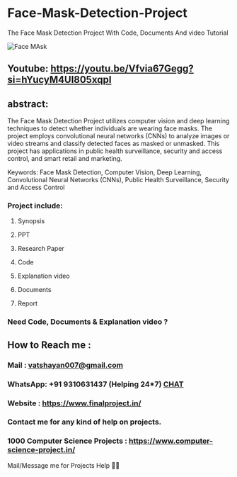# Face-Mask-Detection-Project
The Face Mask Detection Project With Code, Documents And video Tutorial

![Face MAsk](https://github.com/user-attachments/assets/bfd177b1-2f92-4d15-afb8-92961d22a8ae)

## Youtube: https://youtu.be/Vfvia67Gegg?si=hYucyM4UI805xqpI

## abstract: 
The Face Mask Detection Project utilizes computer vision and deep learning techniques to detect whether individuals are wearing face masks. The project employs convolutional neural networks (CNNs) to analyze images or video streams and classify detected faces as masked or unmasked. This project has applications in public health surveillance, security and access control, and smart retail and marketing.

Keywords: Face Mask Detection, Computer Vision, Deep Learning, Convolutional Neural Networks (CNNs), Public Health Surveillance, Security and Access Control

### Project include: 

1. Synopsis

2. PPT

3. Research Paper


4. Code

5. Explanation video

6. Documents

7. Report


### Need Code, Documents & Explanation video ? 

## How to Reach me :

### Mail : vatshayan007@gmail.com 

### WhatsApp: +91 9310631437 (Helping 24*7) **[CHAT](https://wa.me/message/CHWN2AHCPMAZK1)** 

### Website : https://www.finalproject.in/

### Contact me for any kind of help on projects.
### 1000 Computer Science Projects : https://www.computer-science-project.in/


Mail/Message me for Projects Help 🙏🏻
